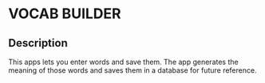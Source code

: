 # VOCAB BUILDER

## Description

This apps lets you enter words and save them. The app generates the meaning of those words and saves them in a database for future reference.
